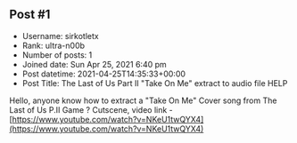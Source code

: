 ## Post #1
- Username: sirkotletx
- Rank: ultra-n00b
- Number of posts: 1
- Joined date: Sun Apr 25, 2021 6:40 pm
- Post datetime: 2021-04-25T14:35:33+00:00
- Post Title: The Last of Us Part II "Take On Me" extract to audio file HELP

Hello, anyone know how to extract a "Take On Me" Cover song from The Last of Us P.II Game ?
Cutscene, video link - [https://www.youtube.com/watch?v=NKeU1twQYX4](https://www.youtube.com/watch?v=NKeU1twQYX4)
